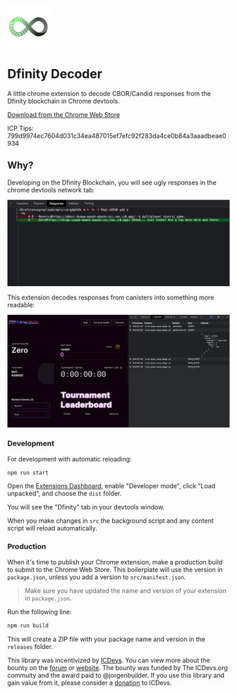 ![logo](src/assets/48.png)

# Dfinity Decoder

A little chrome extension to decode CBOR/Candid responses from the Dfinity blockchain in Chrome devtools.

[Download from the Chrome Web Store](https://chrome.google.com/webstore/detail/dfinity-decoder/meaadkenfkhjakkkdapaallimhbdofck)

ICP Tips: 799d9974ec7604d031c34ea487015ef7efc92f283da4ce0b84a3aaadbeae0934

## Why?

Developing on the Dfinity Blockchain, you will see ugly responses in the chrome devtools network tab:

![bad](bad.png)

This extension decodes responses from canisters into something more readable:

![good](src/assets/screenshot.png)

### Development

For development with automatic reloading:

```sh
npm run start
```

Open the [Extensions Dashboard](chrome://extensions), enable "Developer mode", click "Load unpacked", and choose the `dist` folder.

You will see the "Dfinity" tab in your devtools window.

When you make changes in `src` the background script and any content script will reload automatically.

### Production

When it's time to publish your Chrome extension, make a production build to submit to the Chrome Web Store. This boilerplate will use the version in `package.json`, unless you add a version to `src/manifest.json`.

> Make sure you have updated the name and version of your extension in `package.json`.

Run the following line:

```sh
npm run build
```

This will create a ZIP file with your package name and version in the `releases`
folder.

This library was incentivized by [ICDevs](https://ICDevs.org). You can view more about the bounty on the [forum](https://forum.dfinity.org/t/cbor-plug-in-or-tools/4556/27?u=skilesare) or [website](https://icdevs.org/bounties/2021/11/23/CBOR-plug-in.html). The bounty was funded by The ICDevs.org commuity and the award paid to @jorgenbuilder. If you use this library and gain value from it, please consider a [donation](https://icdevs.org/donations.html) to ICDevs.
